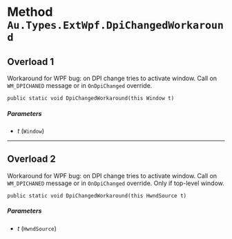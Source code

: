 # Method `Au.Types.ExtWpf.DpiChangedWorkaround`

## Overload 1

Workaround for WPF bug: on DPI change tries to activate window. Call on `WM_DPICHANED` message or in `OnDpiChanged` override.

```
public static void DpiChangedWorkaround(this Window t)
```

##### Parameters

- *t*  (`Window`)

* * *

## Overload 2

Workaround for WPF bug: on DPI change tries to activate window. Call on `WM_DPICHANED` message or in `OnDpiChanged` override. Only if top-level window.

```
public static void DpiChangedWorkaround(this HwndSource t)
```

##### Parameters

- *t*  (`HwndSource`)